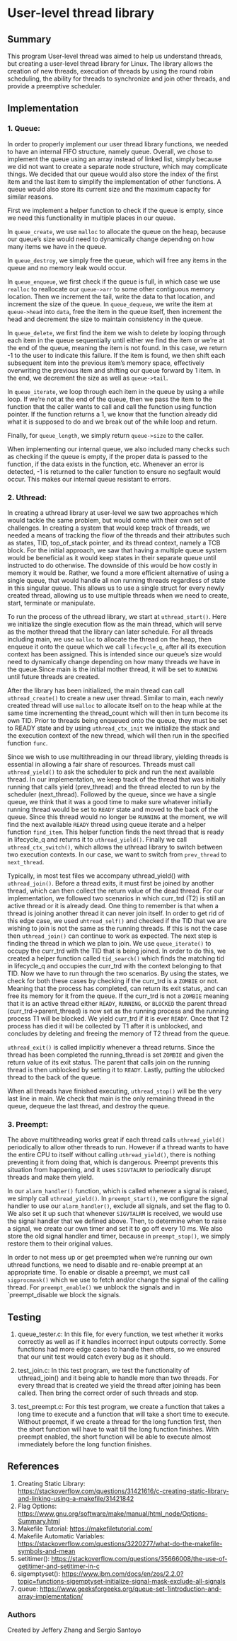 # User-level thread library

## Summary
This program User-level thread was aimed to help us understand threads, but 
creating a user-level thread library for Linux. The library allows the 
creation of new threads, execution of threads by using the round robin 
scheduling, the ability for threads to synchronize and join other threads, and 
provide a preemptive scheduler.

## Implementation
### 1. Queue:
In order to properly implement our user thread library functions, we needed to 
have an internal FIFO structure, namely queue. Overall, we chose to implement 
the queue using an array instead of linked list, simply because we did not 
want to create a separate node structure, which may complicate things. We 
decided that our queue would also store the index of the first item and the 
last item to simplify the implementation of other functions. A queue would 
also store its current size and the maximum capacity for similar reasons.

First we implement a helper function to check if the queue is empty, since we 
need this functionality in multiple places in our queue.

In `queue_create`, we use `malloc` to allocate the queue on the heap, because 
our queue’s size would need to dynamically change depending on how many 
items we have in the queue.

In `queue_destroy`, we simply free the queue, which will free any items in the 
queue and no memory leak would occur.

In `queue_enqueue`, we first check if the queue is full, in which case we use 
`realloc` to reallocate our `queue->arr` to some other contiguous memory 
location. Then we increment the tail, write the data to that location, and 
increment the size of the queue. In `queue_dequeue`, we write the item at 
`queue->head` into `data`, free the item in the queue itself, then increment 
the head and decrement the size to maintain consistency in the queue.

In `queue_delete`, we first find the item we wish to delete by looping through 
each item in the queue sequentially until either we find the item or we’re 
at the end of the queue, meaning the item is not found. In this case, we 
return -1 to the user to indicate this failure. If the item is found, we then 
shift each subsequent item into the previous item’s memory space, 
effectively overwriting the previous item and shifting our queue forward by 1 
item. In the end, we decrement the size as well as `queue->tail`.

In `queue_iterate`, we loop through each item in the queue by using a while 
loop. If we’re not at the end of the queue, then we pass the item to the 
function that the caller wants to call and call the function using function 
pointer. If the function returns a 1, we know that the function already did 
what it is supposed to do and we break out of the while loop and return.

Finally, for `queue_length`, we simply return `queue->size` to the caller.

When implementing our internal queue, we also included many checks such as 
checking if the queue is empty, if the proper data is passed to the function, 
if the data exists in the function, etc. Whenever an error is detected, -1 is 
returned to the caller function to ensure no segfault would occur. This makes 
our internal queue resistant to errors. 

### 2. Uthread:
In creating a uthread library at user-level we saw two approaches which would 
tackle the same problem, but would come with their own set of challenges. In 
creating a system that would keep track of threads, we needed a means of 
tracking the flow of the threads and their attributes such as states, TID, 
top_of_stack pointer, and its thread context, namely a TCB block. For the 
initial approach, we saw that having a multiple queue system would be 
beneficial as it would keep states in their separate queue until instructed to 
do otherwise. The downside of this would be how costly in memory it would be. 
Rather, we found a more efficient alternative of using a single queue, that 
would handle all non running threads regardless of state in this singular 
queue. This allows us to use a single struct for every newly created thread, 
allowing us to use multiple threads when we need to create, start, terminate 
or manipulate.

To run the process of the uthread library, we start at `uthread_start()`. Here 
we initialize the single execution flow as the main thread, which will serve 
as the mother thread that the library can later schedule. For all threads 
including main, we use `malloc` to allocate the thread on the heap, then 
enqueue it onto the queue which we call `lifecycle_q`, after all its execution 
context has been assigned. This is intended since our queue’s size would 
need to dynamically change depending on how many threads we have in the 
queue.Since main is the initial mother thread, it will be set to `RUNNING` 
until future threads are created.

After the library has been initialized, the main thread can call 
`uthread_create()` to create a new user thread. Similar to main, each newly 
created thread will use `malloc` to allocate itself on to the heap while at 
the same time incrementing the thread_count which will then in turn become its 
own TID. Prior to threads being enqueued onto the queue, they must be set to 
READY state and by using `uthread_ctx_init` we initialize the stack and the 
execution context of the new thread, which will then run in the specified 
function `func`.

Since we wish to use multithreading in our thread library, yielding threads is 
essential in allowing a fair share of resources. Threads must call 
`uthread_yield()` to ask the scheduler to pick and run the next available 
thread. In our implementation, we keep track of the thread that was initially 
running that calls yield (prev_thread) and the thread elected to run by the 
scheduler (next_thread). Followed by the queue, since we have a single queue, 
we think that it was a good time to make sure whatever initially running 
thread would be set to `READY` state and moved to the back of the queue. Since 
this thread would no longer be `RUNNING` at the moment, we will find the next 
available `READY` thread using queue iterate and a helper function 
`find_item`. This helper function finds the next thread that is ready in 
lifecycle_q and returns it to `uthread_yield()`. Finally we call 
`uthread_ctx_switch()`, which allows the uthread library to switch between two 
execution contexts. In our case, we want to switch from `prev_thread` to 
`next_thread`.

Typically, in most test files we accompany uthread_yield() with 
`uthread_join()`. Before a thread exits, it must first be joined by another 
thread, which can then collect the return value of the dead thread. For our 
implementation, we followed two scenarios in which curr_trd (T2) is still an 
active thread or it is already dead. One thing to remember is that when a 
thread is joining another thread it can never join itself. In order to get rid 
of this edge case, we used `uhtread_self()` and checked if the TID that we are 
wishing to join is not the same as the running threads. If this is not the 
case then `uthread_join()` can continue to work as expected. The next step is 
finding the thread in which we plan to join. We use `queue_iterate()` to 
occupy the curr_trd with the TID that is being joined. In order to do this, we 
created a helper function called `tid_search()` which finds the matching tid 
in lifecycle_q and occupies the curr_trd with the context belonging to that 
TID. Now we have to run through the two scenarios. By using the states, we 
check for both these cases by checking if the curr_trd is a `ZOMBIE` or not. 
Meaning that the process has completed, can return its exit status, and can 
free its memory for it from the queue. If the curr_trd is not a `ZOMBIE` 
meaning that it is an active thread either `READY`, `RUNNING`, or `BLOCKED` 
the parent thread (curr_trd->parent_thread) is now set as the running process 
and the running process T1 will be blocked. We yield curr_trd if it is ever 
`READY`. Once that T2 process has died it will be collected by T1 after it is 
unblocked, and concludes by deleting and freeing the memory of T2 thread from 
the queue.

`uthread_exit()` is called implicitly whenever a thread returns. Since the 
thread has been completed the running_thread is set `ZOMBIE` and given the 
return value of its exit status. The parent that calls join on the running 
thread is then unblocked by setting it to `READY`. Lastly, putting the 
ublocked thread to the back of the queue.

When all threads have finished executing, `uthread_stop()` will be the very 
last line in main. We check that main is the only remaining thread in the 
queue, dequeue the last thread, and destroy the queue.

### 3. Preempt:
The above multithreading works great if each thread calls `uthread_yield()` 
periodically to allow other threads to run. However if a thread wants to have 
the entire CPU to itself without calling `uthread_yield()`, there is nothing 
preventing it from doing that, which is dangerous. Preempt prevents this 
situation from happening, and it uses `SIGVTALRM` to periodically disrupt 
threads and make them yield.

In our `alarm_handler()` function, which is called whenever a signal is 
raised, we simply call `uthread_yield()`. In `preempt_start()`, we configure 
the signal handler to use our `alarm_handler()`, exclude all signals, and set 
the flag to 0. We also set it up such that whenever `SIGVTALRM` is received, 
we would use the signal handler that we defined above. Then, to determine when 
to raise a signal, we create our own timer and set it to go off every 10 ms. 
We also store the old signal handler and timer, because in `preempt_stop()`, 
we simply restore them to their original values. 

In order to not mess up or get preempted when we’re running our own uthread 
functions, we need to disable and re-enable preempt at an appropriate time. To 
enable or disable a preempt, we must call `sigprocmask()` which we use to 
fetch and/or change the signal of the calling thread. For `preempt_enable()` 
we unblock the signals and in `preempt_disable we block the signals. 

## Testing
1. queue_tester.c: In this file, for every function, we test whether it works 
correctly as well as if it handles incorrect input outputs correctly. Some 
functions had more edge cases to handle then others, so we ensured that our 
unit test would catch every bug as it should.

2. test_join.c: In this test program, we test the functionality of 
uthread_join() and it being able to handle more than two threads. For every 
thread that is created we yield the thread after joining has been called. Then 
bring the correct order of such threads and stop.

3. test_preempt.c: For this test program, we create a function that takes a 
long time to execute and a function that will take a short time to execute. 
Without preempt, if we create a thread for the long function first, then the 
short function will have to wait till the long function finishes. With preempt 
enabled, the short function will be able to execute almost immediately before 
the long function finishes. 

## References
1. Creating Static Library: 
https://stackoverflow.com/questions/31421616/c-creating-static-library-and-linking-using-a-makefile/31421842
2. Flag Options: 
https://www.gnu.org/software/make/manual/html_node/Options-Summary.html
3. Makefile Tutorial: https://makefiletutorial.com/
4. Makefile Automatic Variables: 
https://stackoverflow.com/questions/3220277/what-do-the-makefile-symbols-and-mean
5. setitimer(): 
https://stackoverflow.com/questions/35666008/the-use-of-getitimer-and-setitimer-in-c
6. sigemptyset(): 
https://www.ibm.com/docs/en/zos/2.2.0?topic=functions-sigemptyset-initialize-signal-mask-exclude-all-signals
7. queue: 
https://www.geeksforgeeks.org/queue-set-1introduction-and-array-implementation/
### Authors
Created by Jeffery Zhang and Sergio Santoyo